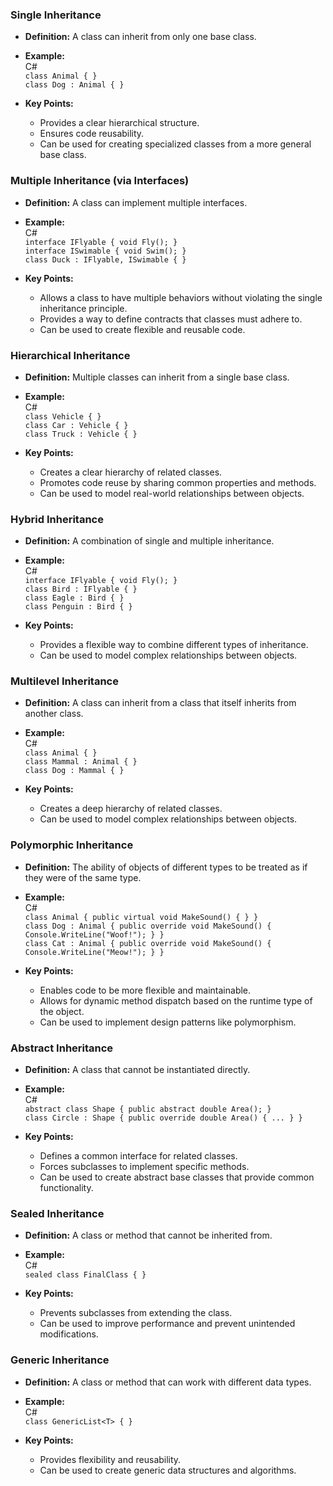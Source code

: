 ### **Single Inheritance**

* **Definition:** A class can inherit from only one base class.  
* **Example:**  
  C\#  
  `class Animal { }`  
  `class Dog : Animal { }`

* **Key Points:**  
  * Provides a clear hierarchical structure.  
  * Ensures code reusability.  
  * Can be used for creating specialized classes from a more general base class.

### **Multiple Inheritance (via Interfaces)**

* **Definition:** A class can implement multiple interfaces.  
* **Example:**  
  C\#  
  `interface IFlyable { void Fly(); }`  
  `interface ISwimable { void Swim(); }`  
  `class Duck : IFlyable, ISwimable { }`

* **Key Points:**  
  * Allows a class to have multiple behaviors without violating the single inheritance principle.  
  * Provides a way to define contracts that classes must adhere to.  
  * Can be used to create flexible and reusable code.

### **Hierarchical Inheritance**

* **Definition:** Multiple classes can inherit from a single base class.  
* **Example:**  
  C\#  
  `class Vehicle { }`  
  `class Car : Vehicle { }`  
  `class Truck : Vehicle { }`

* **Key Points:**  
  * Creates a clear hierarchy of related classes.  
  * Promotes code reuse by sharing common properties and methods.  
  * Can be used to model real-world relationships between objects.

### 

### **Hybrid Inheritance**

* **Definition:** A combination of single and multiple inheritance.  
* **Example:**  
  C\#  
  `interface IFlyable { void Fly(); }`  
  `class Bird : IFlyable { }`  
  `class Eagle : Bird { }`  
  `class Penguin : Bird { }`

* **Key Points:**  
  * Provides a flexible way to combine different types of inheritance.  
  * Can be used to model complex relationships between objects.

### **Multilevel Inheritance**

* **Definition:** A class can inherit from a class that itself inherits from another class.  
* **Example:**  
  C\#  
  `class Animal { }`  
  `class Mammal : Animal { }`  
  `class Dog : Mammal { }`

* **Key Points:**  
  * Creates a deep hierarchy of related classes.  
  * Can be used to model complex relationships between objects.

### **Polymorphic Inheritance**

* **Definition:** The ability of objects of different types to be treated as if they were of the same type.  
* **Example:**  
  C\#  
  `class Animal { public virtual void MakeSound() { } }`  
  `class Dog : Animal { public override void MakeSound() { Console.WriteLine("Woof!"); } }`  
  `class Cat : Animal { public override void MakeSound() { Console.WriteLine("Meow!"); } }`

* **Key Points:**  
  * Enables code to be more flexible and maintainable.  
  * Allows for dynamic method dispatch based on the runtime type of the object.  
  * Can be used to implement design patterns like polymorphism.

### **Abstract Inheritance**

* **Definition:** A class that cannot be instantiated directly.  
* **Example:**  
  C\#  
  `abstract class Shape { public abstract double Area(); }`  
  `class Circle : Shape { public override double Area() { ... } }`

* **Key Points:**  
  * Defines a common interface for related classes.  
  * Forces subclasses to implement specific methods.  
  * Can be used to create abstract base classes that provide common functionality.

### **Sealed Inheritance**

* **Definition:** A class or method that cannot be inherited from.  
* **Example:**  
  C\#  
  `sealed class FinalClass { }`

* **Key Points:**  
  * Prevents subclasses from extending the class.  
  * Can be used to improve performance and prevent unintended modifications.

### **Generic Inheritance**

* **Definition:** A class or method that can work with different data types.  
* **Example:**  
  C\#  
  `class GenericList<T> { }`

* **Key Points:**  
  * Provides flexibility and reusability.  
  * Can be used to create generic data structures and algorithms.

